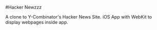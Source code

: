 #Hacker Newzzz

A clone to Y-Combinator's Hacker News Site. iOS App with WebKit to display webpages inside app.
